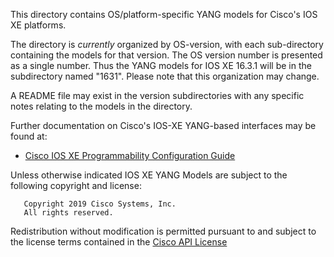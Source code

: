 This directory contains OS/platform-specific YANG models for Cisco's IOS XE platforms.

The directory is _currently_ organized by OS-version, with each sub-directory containing the models for that version. The OS version number is presented as a single number. Thus the YANG models for IOS XE 16.3.1 will be in the subdirectory named "1631". Please note that this organization may change.

A README file may exist in the version subdirectories with any specific notes relating to the models in the directory.

Further documentation on Cisco's IOS-XE YANG-based interfaces may be found at:

* [Cisco IOS XE Programmability Configuration Guide](https://www.cisco.com/c/en/us/td/docs/ios-xml/ios/prog/configuration/167/b_167_programmability_cg/configuring_yang_datamodel.html?bookSearch=true)

Unless otherwise indicated IOS XE YANG Models are subject to the following copyright and license:
       

       Copyright 2019 Cisco Systems, Inc.
       All rights reserved.

Redistribution without modification is permitted pursuant to and subject to the license terms contained in the [Cisco API License](LICENSE.md)
